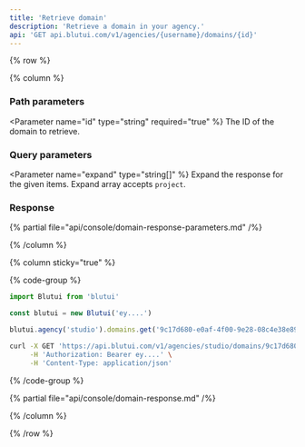 ```yaml
---
title: 'Retrieve domain'
description: 'Retrieve a domain in your agency.'
api: 'GET api.blutui.com/v1/agencies/{username}/domains/{id}'
---
```


{% row %}

{% column %}
### Path parameters

<Parameter name="id" type="string" required="true" %}
The ID of the domain to retrieve.
</Parameter>

### Query parameters

<Parameter name="expand" type="string[]" %}
Expand the response for the given items. Expand array accepts `project`.
</Parameter>

### Response

{% partial file="api/console/domain-response-parameters.md" /%}

{% /column %}

{% column sticky="true" %}

{% code-group %}

```ts {% process=false filename="Node.js" %}
import Blutui from 'blutui'

const blutui = new Blutui('ey....')

blutui.agency('studio').domains.get('9c17d680-e0af-4f00-9e28-08c4e38e89e0')
```

```bash {% process=false filename="cURL" %}
curl -X GET 'https://api.blutui.com/v1/agencies/studio/domains/9c17d680-e0af-4f00-9e28-08c4e38e89e0' \
     -H 'Authorization: Bearer ey....' \
     -H 'Content-Type: application/json'
```

{% /code-group %}

{% partial file="api/console/domain-response.md" /%}

{% /column %}

{% /row %}
